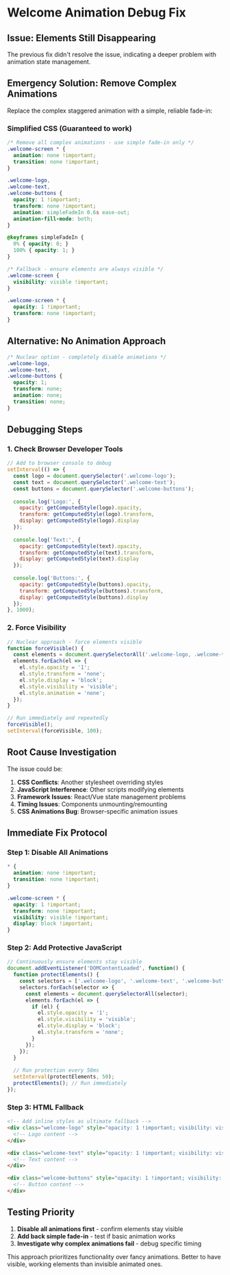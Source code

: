 # Welcome Animation Debug Fix

## Issue: Elements Still Disappearing

The previous fix didn't resolve the issue, indicating a deeper problem with animation state management.

## Emergency Solution: Remove Complex Animations

Replace the complex staggered animation with a simple, reliable fade-in:

### Simplified CSS (Guaranteed to work)
```css
/* Remove all complex animations - use simple fade-in only */
.welcome-screen * {
  animation: none !important;
  transition: none !important;
}

.welcome-logo,
.welcome-text, 
.welcome-buttons {
  opacity: 1 !important;
  transform: none !important;
  animation: simpleFadeIn 0.6s ease-out;
  animation-fill-mode: both;
}

@keyframes simpleFadeIn {
  0% { opacity: 0; }
  100% { opacity: 1; }
}

/* Fallback - ensure elements are always visible */
.welcome-screen {
  visibility: visible !important;
}

.welcome-screen * {
  opacity: 1 !important;
  transform: none !important;
}
```

## Alternative: No Animation Approach
```css
/* Nuclear option - completely disable animations */
.welcome-logo,
.welcome-text,
.welcome-buttons {
  opacity: 1;
  transform: none;
  animation: none;
  transition: none;
}
```

## Debugging Steps

### 1. Check Browser Developer Tools
```javascript
// Add to browser console to debug
setInterval(() => {
  const logo = document.querySelector('.welcome-logo');
  const text = document.querySelector('.welcome-text');
  const buttons = document.querySelector('.welcome-buttons');
  
  console.log('Logo:', {
    opacity: getComputedStyle(logo).opacity,
    transform: getComputedStyle(logo).transform,
    display: getComputedStyle(logo).display
  });
  
  console.log('Text:', {
    opacity: getComputedStyle(text).opacity,
    transform: getComputedStyle(text).transform,
    display: getComputedStyle(text).display
  });
  
  console.log('Buttons:', {
    opacity: getComputedStyle(buttons).opacity,
    transform: getComputedStyle(buttons).transform,
    display: getComputedStyle(buttons).display
  });
}, 1000);
```

### 2. Force Visibility
```javascript
// Nuclear approach - force elements visible
function forceVisible() {
  const elements = document.querySelectorAll('.welcome-logo, .welcome-text, .welcome-buttons');
  elements.forEach(el => {
    el.style.opacity = '1';
    el.style.transform = 'none';
    el.style.display = 'block';
    el.style.visibility = 'visible';
    el.style.animation = 'none';
  });
}

// Run immediately and repeatedly
forceVisible();
setInterval(forceVisible, 100);
```

## Root Cause Investigation

The issue could be:

1. **CSS Conflicts**: Another stylesheet overriding styles
2. **JavaScript Interference**: Other scripts modifying elements
3. **Framework Issues**: React/Vue state management problems
4. **Timing Issues**: Components unmounting/remounting
5. **CSS Animations Bug**: Browser-specific animation issues

## Immediate Fix Protocol

### Step 1: Disable All Animations
```css
* {
  animation: none !important;
  transition: none !important;
}

.welcome-screen * {
  opacity: 1 !important;
  transform: none !important;
  visibility: visible !important;
  display: block !important;
}
```

### Step 2: Add Protective JavaScript
```javascript
// Continuously ensure elements stay visible
document.addEventListener('DOMContentLoaded', function() {
  function protectElements() {
    const selectors = ['.welcome-logo', '.welcome-text', '.welcome-buttons'];
    selectors.forEach(selector => {
      const elements = document.querySelectorAll(selector);
      elements.forEach(el => {
        if (el) {
          el.style.opacity = '1';
          el.style.visibility = 'visible';
          el.style.display = 'block';
          el.style.transform = 'none';
        }
      });
    });
  }
  
  // Run protection every 50ms
  setInterval(protectElements, 50);
  protectElements(); // Run immediately
});
```

### Step 3: HTML Fallback
```html
<!-- Add inline styles as ultimate fallback -->
<div class="welcome-logo" style="opacity: 1 !important; visibility: visible !important;">
  <!-- Logo content -->
</div>

<div class="welcome-text" style="opacity: 1 !important; visibility: visible !important;">
  <!-- Text content -->
</div>

<div class="welcome-buttons" style="opacity: 1 !important; visibility: visible !important;">
  <!-- Button content -->
</div>
```

## Testing Priority

1. **Disable all animations first** - confirm elements stay visible
2. **Add back simple fade-in** - test if basic animation works
3. **Investigate why complex animations fail** - debug specific timing

This approach prioritizes functionality over fancy animations. Better to have visible, working elements than invisible animated ones.